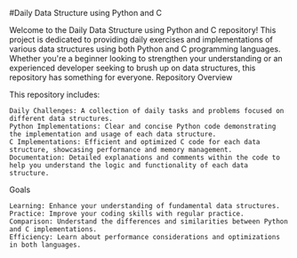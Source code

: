 #Daily Data Structure using Python and C

Welcome to the Daily Data Structure using Python and C repository! This project is dedicated to providing daily exercises and implementations of various data structures using both Python and C programming languages. Whether you're a beginner looking to strengthen your understanding or an experienced developer seeking to brush up on data structures, this repository has something for everyone.
Repository Overview

This repository includes:

    Daily Challenges: A collection of daily tasks and problems focused on different data structures.
    Python Implementations: Clear and concise Python code demonstrating the implementation and usage of each data structure.
    C Implementations: Efficient and optimized C code for each data structure, showcasing performance and memory management.
    Documentation: Detailed explanations and comments within the code to help you understand the logic and functionality of each data structure.

Goals

    Learning: Enhance your understanding of fundamental data structures.
    Practice: Improve your coding skills with regular practice.
    Comparison: Understand the differences and similarities between Python and C implementations.
    Efficiency: Learn about performance considerations and optimizations in both languages.
